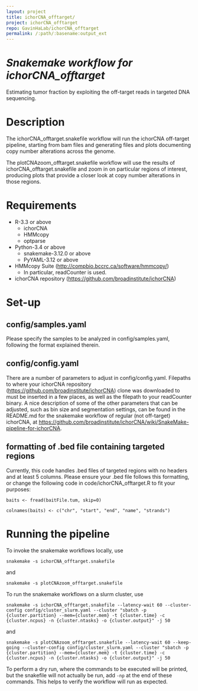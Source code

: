 ```yaml
---
layout: project
title: ichorCNA_offtarget/
project: ichorCNA_offtarget
repo: GavinHaLab/ichorCNA_offtarget
permalink: /:path/:basename:output_ext
---
```


# *Snakemake workflow for ichorCNA_offtarget*
Estimating tumor fraction by exploiting the off-target reads in targeted DNA sequencing.

# Description
The ichorCNA_offtarget.snakefile workflow will run the ichorCNA off-target pipeline, starting from bam files and generating files and plots documenting copy number alterations across the genome.

The plotCNAzoom_offtarget.snakefile workflow will use the results of ichorCNA_offtarget.snakefile and zoom in on particular regions of interest, producing plots that provide a closer look at copy number alterations in those regions.

# Requirements
* R-3.3 or above
  * ichorCNA
  * HMMcopy
  * optparse
* Python-3.4 or above
  * snakemake-3.12.0 or above
  * PyYAML-3.12 or above
* HMMcopy Suite (http://compbio.bccrc.ca/software/hmmcopy/)
  * In particular, readCounter is used.
* ichorCNA repository (https://github.com/broadinstitute/ichorCNA)
 
# Set-up
## config/samples.yaml
Please specify the samples to be analyzed in config/samples.yaml, following the format explained therein.
 
## config/config.yaml
There are a number of parameters to adjust in config/config.yaml.  Filepaths to where your ichorCNA repository (https://github.com/broadinstitute/ichorCNA) clone was downloaded to must be inserted in a few places, as well as the filepath to your readCounter binary.
A nice description of some of the other parameters that can be adjusted, such as bin size and segmentation settings, can be found in the README.md for the snakemake workflow of regular (not off-target) ichorCNA, at https://github.com/broadinstitute/ichorCNA/wiki/SnakeMake-pipeline-for-ichorCNA.

## formatting of .bed file containing targeted regions
Currently, this code handles .bed files of targeted regions with no headers and at least 5 columns.  Please ensure your .bed file follows this formatting, or change the following code in code/ichorCNA_offtarget.R to fit your purposes:

`baits <- fread(baitFile.tum, skip=0)`

`colnames(baits) <- c("chr", "start", "end", "name", "strands")`
 
# Running the pipeline
To invoke the snakemake workflows locally, use

`snakemake -s ichorCNA_offtarget.snakefile`

and

`snakemake -s plotCNAzoom_offtarget.snakefile`

To run the snakemake workflows on a slurm cluster, use

`snakemake -s ichorCNA_offtarget.snakefile --latency-wait 60 --cluster-config config/cluster_slurm.yaml --cluster "sbatch -p {cluster.partition} --mem={cluster.mem} -t {cluster.time} -c {cluster.ncpus} -n {cluster.ntasks} -o {cluster.output}" -j 50`

and

`snakemake -s plotCNAzoom_offtarget.snakefile --latency-wait 60 --keep-going --cluster-config config/cluster_slurm.yaml --cluster "sbatch -p {cluster.partition} --mem={cluster.mem} -t {cluster.time} -c {cluster.ncpus} -n {cluster.ntasks} -o {cluster.output}" -j 50`

To perform a dry run, where the commands to be executed will be printed, but the snakefile will not actually be run, add `-np` at the end of these commands.  This helps to verify the workflow will run as expected.
